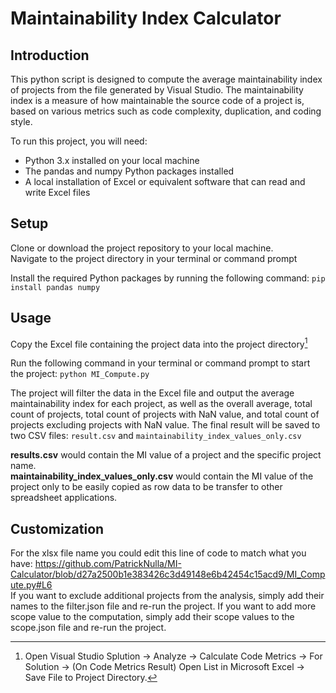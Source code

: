 # Maintainability Index Calculator
## Introduction

This python script is designed to compute the average maintainability index of projects from the file generated by Visual Studio. The maintainability index is a measure of how maintainable the source code of a project is, based on various metrics such as code complexity, duplication, and coding style.

To run this project, you will need:

  - Python 3.x installed on your local machine
  - The pandas and numpy Python packages installed
  - A local installation of Excel or equivalent software that can read and write Excel files

## Setup

  Clone or download the project repository to your local machine.  
  Navigate to the project directory in your terminal or command prompt  
  
  Install the required Python packages by running the following command:
`
pip install pandas numpy
`
## Usage
  Copy the Excel file containing the project data into the project directory[^1]
  
  Run the following command in your terminal or command prompt to start the project:
`
python MI_Compute.py
`

  The project will filter the data in the Excel file and output the average maintainability index for each project, as well as the overall average, total count of projects, total count of projects with NaN value, and total count of projects excluding projects with NaN value.
  The final result will be saved to two CSV files: `result.csv` and `maintainability_index_values_only.csv`  
  
  **results.csv** would contain the MI value of a project and the specific project name.  
  **maintainability_index_values_only.csv** would contain the MI value of the project only to be easily copied as row data to be transfer to other spreadsheet applications.

## Customization

For the xlsx file name you could edit this line of code to match what you have: https://github.com/PatrickNulla/MI-Calculator/blob/d27a2500b1e383426c3d49148e6b42454c15acd9/MI_Compute.py#L6  
If you want to exclude additional projects from the analysis, simply add their names to the filter.json file and re-run the project.
If you want to add more scope value to the computation, simply add their scope values to the scope.json file and re-run the project.

[^1]: Open Visual Studio Splution -> Analyze -> Calculate Code Metrics -> For Solution -> (On Code Metrics Result) Open List in Microsoft Excel -> Save File to Project Directory.
